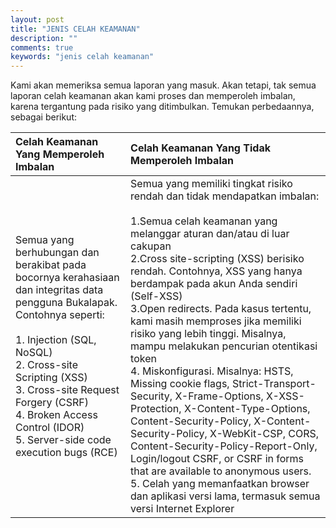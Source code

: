 ```yaml
---
layout: post
title: "JENIS CELAH KEAMANAN"
description: ""
comments: true
keywords: "jenis celah keamanan"
---
```


Kami akan memeriksa semua laporan yang masuk. Akan tetapi, tak semua laporan celah keamanan akan kami proses dan memperoleh imbalan, karena tergantung pada risiko yang ditimbulkan. Temukan perbedaannya, sebagai berikut:

| Celah Keamanan Yang Memperoleh Imbalan | Celah Keamanan Yang Tidak Memperoleh Imbalan |
|:---|:---|
| Semua yang berhubungan dan berakibat pada bocornya kerahasiaan dan integritas data pengguna Bukalapak. Contohnya seperti:<br><br>1. Injection (SQL, NoSQL)<br>2. Cross-site Scripting (XSS)<br>3. Cross-site Request Forgery (CSRF)<br>4. Broken Access Control (IDOR)<br>5. Server-side code execution bugs (RCE)  | Semua yang memiliki tingkat risiko rendah dan tidak mendapatkan imbalan: <br><br>1.Semua celah keamanan yang melanggar aturan dan/atau di luar cakupan<br>2.Cross site-scripting (XSS) berisiko rendah. Contohnya, XSS yang hanya berdampak pada akun Anda sendiri (Self-XSS)<br>3.Open redirects. Pada kasus tertentu, kami masih memproses jika memiliki risiko yang lebih tinggi. Misalnya, mampu melakukan pencurian otentikasi token<br>4. Miskonfigurasi. Misalnya: HSTS, Missing cookie flags, Strict-Transport-Security, X-Frame-Options, X-XSS-Protection, X-Content-Type-Options, Content-Security-Policy, X-Content-Security-Policy, X-WebKit-CSP, CORS, Content-Security-Policy-Report-Only, Login/logout CSRF, or CSRF in forms that are available to anonymous users.<br>5. Celah yang memanfaatkan browser dan aplikasi versi lama, termasuk semua versi Internet Explorer  |
